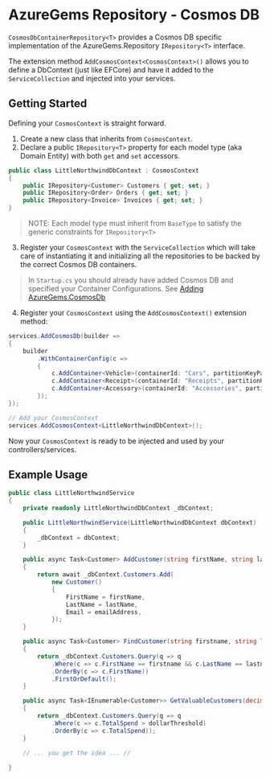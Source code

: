 # AzureGems Repository - Cosmos DB

`CosmosDbContainerRepository<T>` provides a Cosmos DB specific implementation of the AzureGems.Repository `IRepository<T>` interface.

The extension method `AddCosmosContext<CosmosContext>()` allows you to define a DbContext (just like EFCore) and have it added to the `ServiceCollection` and injected into your services.

## Getting Started

Defining your `CosmosContext` is straight forward.

1. Create a new class that inherits from `CosmosContext`.
2. Declare a public `IRepository<T>` property for each model type (aka Domain Entity) with both `get` and `set` accessors.

```csharp
public class LittleNorthwindDbContext : CosmosContext
{
    public IRepository<Customer> Customers { get; set; }
    public IRepository<Order> Orders { get; set; }
    public IRepository<Invoice> Invoices { get; set; }
}
```

> NOTE: Each model type must inherit from `BaseType` to satisfy the generic constraints for `IRepository<T>`

3. Register your `CosmosContext` with the `ServiceCollection` which will take care of instantiating it and initializing all the repositories to be backed by the correct Cosmos DB containers.

> In `Startup.cs` you should already have added Cosmos DB and specified your Container Configurations. See [Adding AzureGems.CosmosDb](https://github.com/william-liebenberg/AzureGems/tree/master/AzureGems.CosmosDB#adding-azuregemscosmosdb)

4. Register your `CosmosContext` using the `AddCosmosContext()` extension method:

```csharp
services.AddCosmosDb(builder =>
{
	builder
		.WithContainerConfig(c =>
		{
			c.AddContainer<Vehicle>(containerId: "Cars", partitionKeyPath: "/brand", queryByDiscriminator: false, throughput: 20000);
			c.AddContainer<Receipt>(containerId: "Receipts", partitionKeyPath: "/id");
			c.AddContainer<Accessory>(containerId: "Accessories", partitionKeyPath: "/category");
		});
});

// Add your CosmosContext
services.AddCosmosContext<LittleNorthwindDbContext>();
```

Now your `CosmosContext` is ready to be injected and used by your controllers/services.

## Example Usage

```csharp
public class LittleNorthwindService
{
	private readonly LittleNorthwindDbContext _dbContext;

	public LittleNorthwindService(LittleNorthwindDbContext dbContext)
	{
		_dbContext = dbContext;
	}

	public async Task<Customer> AddCustomer(string firstName, string lastName, string emailAddress)
	{
		return await _dbContext.Customers.Add(
			new Customer()
			{
				FirstName = firstName,
				LastName = lastName,
				Email = emailAddress,
			});
	}

	public async Task<Customer> FindCustomer(string firstname, string lastname)
	{
		return _dbContext.Customers.Query(q => q
			.Where(c => c.FirstName == firstname && c.LastName == lastname)
			.OrderBy(c => c.FirstName))
			.FirstOrDefault();
	}

	public async Task<IEnumerable<Customer>> GetValuableCustomers(decimal dollarThreshold)
	{
		return _dbContext.Customers.Query(q => q
			.Where(c => c.TotalSpend > dollarThreshold)
			.OrderBy(c => c.TotalSpend));
	}

	// ... you get the idea ... //
	
}
```
